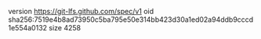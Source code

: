 version https://git-lfs.github.com/spec/v1
oid sha256:7519e4b8ad73950c5ba795e50e314bb423d30a1ed02a94ddb9cccd1e554a0132
size 4258
